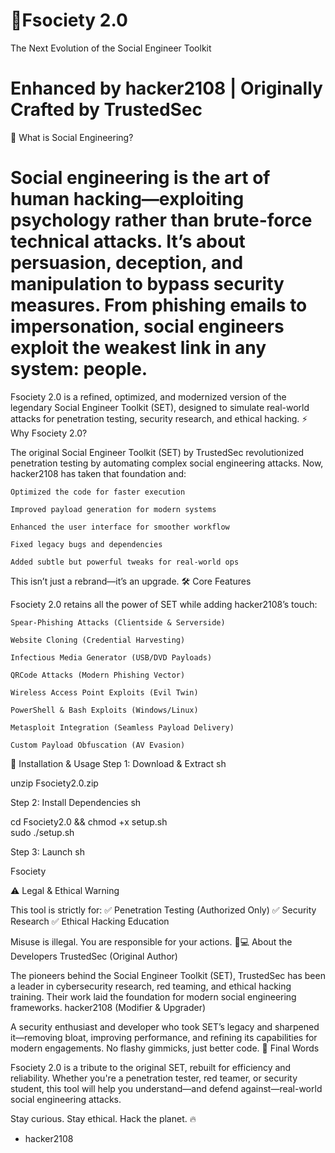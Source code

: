 # 🚀Fsociety 2.0
The Next Evolution of the Social Engineer Toolkit

# Enhanced by hacker2108 | Originally Crafted by TrustedSec
🔐 What is Social Engineering?

# Social engineering is the art of human hacking—exploiting psychology rather than brute-force technical attacks. It’s about persuasion, deception, and manipulation to bypass security measures. From phishing emails to impersonation, social engineers exploit the weakest link in any system: people.

Fsociety 2.0 is a refined, optimized, and modernized version of the legendary Social Engineer Toolkit (SET), designed to simulate real-world attacks for penetration testing, security research, and ethical hacking.
⚡ Why Fsociety 2.0?

The original Social Engineer Toolkit (SET) by TrustedSec revolutionized penetration testing by automating complex social engineering attacks. Now, hacker2108 has taken that foundation and:

    Optimized the code for faster execution

    Improved payload generation for modern systems

    Enhanced the user interface for smoother workflow

    Fixed legacy bugs and dependencies

    Added subtle but powerful tweaks for real-world ops

This isn’t just a rebrand—it’s an upgrade.
🛠️ Core Features

Fsociety 2.0 retains all the power of SET while adding hacker2108’s touch:

    Spear-Phishing Attacks (Clientside & Serverside)

    Website Cloning (Credential Harvesting)

    Infectious Media Generator (USB/DVD Payloads)

    QRCode Attacks (Modern Phishing Vector)

    Wireless Access Point Exploits (Evil Twin)

    PowerShell & Bash Exploits (Windows/Linux)

    Metasploit Integration (Seamless Payload Delivery)

    Custom Payload Obfuscation (AV Evasion)

🚀 Installation & Usage
Step 1: Download & Extract
sh

unzip Fsociety2.0.zip

Step 2: Install Dependencies
sh

cd Fsociety2.0 && chmod +x setup.sh  
sudo ./setup.sh  

Step 3: Launch
sh

Fsociety  

⚠️ Legal & Ethical Warning

This tool is strictly for:
✅ Penetration Testing (Authorized Only)
✅ Security Research
✅ Ethical Hacking Education

Misuse is illegal. You are responsible for your actions.
👨💻 About the Developers
TrustedSec (Original Author)

The pioneers behind the Social Engineer Toolkit (SET), TrustedSec has been a leader in cybersecurity research, red teaming, and ethical hacking training. Their work laid the foundation for modern social engineering frameworks.
hacker2108 (Modifier & Upgrader)

A security enthusiast and developer who took SET’s legacy and sharpened it—removing bloat, improving performance, and refining its capabilities for modern engagements. No flashy gimmicks, just better code.
💬 Final Words

Fsociety 2.0 is a tribute to the original SET, rebuilt for efficiency and reliability. Whether you're a penetration tester, red teamer, or security student, this tool will help you understand—and defend against—real-world social engineering attacks.

Stay curious. Stay ethical. Hack the planet. 🔥

- hacker2108
